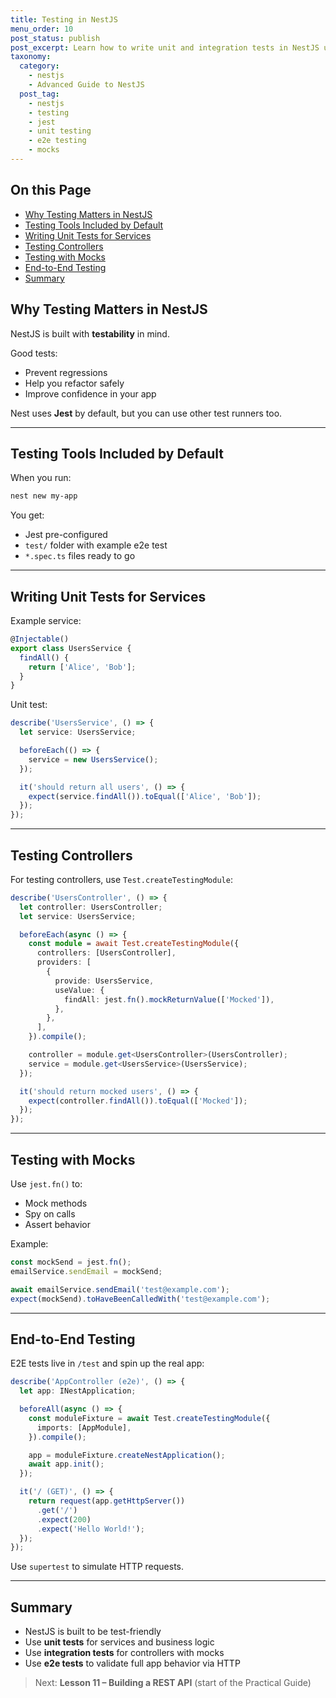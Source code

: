 ```yaml
---
title: Testing in NestJS
menu_order: 10
post_status: publish
post_excerpt: Learn how to write unit and integration tests in NestJS using Jest and the built-in testing utilities provided by the framework.
taxonomy:
  category:
    - nestjs
    - Advanced Guide to NestJS
  post_tag:
    - nestjs
    - testing
    - jest
    - unit testing
    - e2e testing
    - mocks
---
```


<div class="toc" markdown="1">

## On this Page

- [Why Testing Matters in NestJS](#why-testing-matters-in-nestjs)
- [Testing Tools Included by Default](#testing-tools-included-by-default)
- [Writing Unit Tests for Services](#writing-unit-tests-for-services)
- [Testing Controllers](#testing-controllers)
- [Testing with Mocks](#testing-with-mocks)
- [End-to-End Testing](#end-to-end-testing)
- [Summary](#summary)

</div>

<div class="guru-main" markdown="1">

## Why Testing Matters in NestJS

NestJS is built with **testability** in mind.

Good tests:

- Prevent regressions
- Help you refactor safely
- Improve confidence in your app

Nest uses **Jest** by default, but you can use other test runners too.

---

## Testing Tools Included by Default

When you run:

```bash
nest new my-app
```

You get:

- Jest pre-configured
- `test/` folder with example e2e test
- `*.spec.ts` files ready to go

---

## Writing Unit Tests for Services

Example service:

```ts
@Injectable()
export class UsersService {
  findAll() {
    return ['Alice', 'Bob'];
  }
}
```

Unit test:

```ts
describe('UsersService', () => {
  let service: UsersService;

  beforeEach(() => {
    service = new UsersService();
  });

  it('should return all users', () => {
    expect(service.findAll()).toEqual(['Alice', 'Bob']);
  });
});
```

---

## Testing Controllers

For testing controllers, use `Test.createTestingModule`:

```ts
describe('UsersController', () => {
  let controller: UsersController;
  let service: UsersService;

  beforeEach(async () => {
    const module = await Test.createTestingModule({
      controllers: [UsersController],
      providers: [
        {
          provide: UsersService,
          useValue: {
            findAll: jest.fn().mockReturnValue(['Mocked']),
          },
        },
      ],
    }).compile();

    controller = module.get<UsersController>(UsersController);
    service = module.get<UsersService>(UsersService);
  });

  it('should return mocked users', () => {
    expect(controller.findAll()).toEqual(['Mocked']);
  });
});
```

---

## Testing with Mocks

Use `jest.fn()` to:

- Mock methods
- Spy on calls
- Assert behavior

Example:

```ts
const mockSend = jest.fn();
emailService.sendEmail = mockSend;

await emailService.sendEmail('test@example.com');
expect(mockSend).toHaveBeenCalledWith('test@example.com');
```

---

## End-to-End Testing

E2E tests live in `/test` and spin up the real app:

```ts
describe('AppController (e2e)', () => {
  let app: INestApplication;

  beforeAll(async () => {
    const moduleFixture = await Test.createTestingModule({
      imports: [AppModule],
    }).compile();

    app = moduleFixture.createNestApplication();
    await app.init();
  });

  it('/ (GET)', () => {
    return request(app.getHttpServer())
      .get('/')
      .expect(200)
      .expect('Hello World!');
  });
});
```

Use `supertest` to simulate HTTP requests.

---

## Summary

- NestJS is built to be test-friendly
- Use **unit tests** for services and business logic
- Use **integration tests** for controllers with mocks
- Use **e2e tests** to validate full app behavior via HTTP

> Next: **Lesson 11 – Building a REST API** (start of the Practical Guide)

</div>
